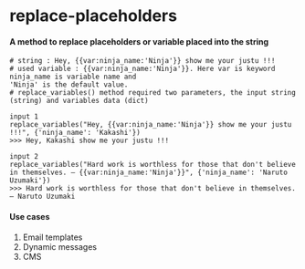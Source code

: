 # replace-placeholders

#### A method to replace placeholders or variable placed into the string

```
# string : Hey, {{var:ninja_name:'Ninja'}} show me your justu !!!
# used variable : {{var:ninja_name:'Ninja'}}. Here var is keyword ninja_name is variable name and 
'Ninja' is the default value.
# replace_variables() method required two parameters, the input string (string) and variables data (dict)

input 1
replace_variables("Hey, {{var:ninja_name:'Ninja'}} show me your justu !!!", {'ninja_name': 'Kakashi'})
>>> Hey, Kakashi show me your justu !!!  

input 2
replace_variables("Hard work is worthless for those that don't believe in themselves. – {{var:ninja_name:'Ninja'}}", {'ninja_name': 'Naruto Uzumaki'})
>>> Hard work is worthless for those that don't believe in themselves. – Naruto Uzumaki
```

#### Use cases
1. Email templates
2. Dynamic messages
3. CMS 
